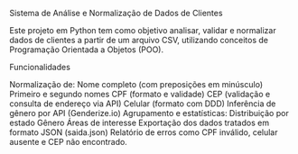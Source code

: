 Sistema de Análise e Normalização de Dados de Clientes

Este projeto em Python tem como objetivo analisar, validar e normalizar dados de clientes a partir de um arquivo CSV, utilizando conceitos de Programação Orientada a Objetos (POO).

Funcionalidades

Normalização de:
Nome completo (com preposições em minúsculo)
Primeiro e segundo nomes
CPF (formato e validade)
CEP (validação e consulta de endereço via API)
Celular (formato com DDD)
Inferência de gênero por API (Genderize.io)
Agrupamento e estatísticas:
Distribuição por estado
Gênero
Áreas de interesse
Exportação dos dados tratados em formato JSON (saida.json)
Relatório de erros como CPF inválido, celular ausente e CEP não encontrado.
